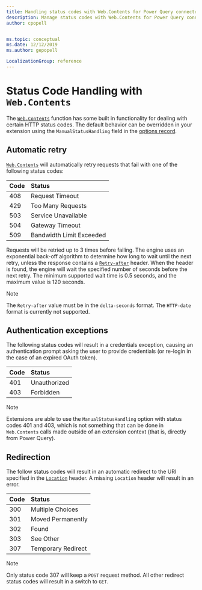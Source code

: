 ```yaml
---
title: Handling status codes with Web.Contents for Power Query connectors
description: Manage status codes with Web.Contents for Power Query connectors
author: cpopell


ms.topic: conceptual
ms.date: 12/12/2019
ms.author: gepopell

LocalizationGroup: reference
---
```


# Status Code Handling with `Web.Contents`

The [`Web.Contents`](/powerquery-m/web-contents) function has some built in functionality for dealing with certain HTTP status codes. The default behavior can be overridden in your extension using the `ManualStatusHandling` field in the [options record](/powerquery-m/web-contents#__toc360793395).

## Automatic retry

[`Web.Contents`](/powerquery-m/web-contents) will automatically retry requests that fail with one of the following status codes:

| Code | Status                     |
|:-----|:---------------------------|
| 408  | Request Timeout            |
| 429  | Too Many Requests          |
| 503  | Service Unavailable        |
| 504  | Gateway Timeout            |
| 509  | Bandwidth Limit Exceeded   |

Requests will be retried up to 3 times before failing. The engine uses an exponential back-off algorithm to determine how long to wait until the next retry, unless the response contains a [`Retry-after`](https://www.w3.org/Protocols/rfc2616/rfc2616-sec14.html#sec14.37) header. When the header is found, the engine will wait the specified number of seconds before the next retry. The minimum supported wait time is 0.5 seconds, and the maximum value is 120 seconds.

>[!Note]
> The `Retry-after` value must be in the `delta-seconds` format. The `HTTP-date` format is currently not supported. 

## Authentication exceptions

The following status codes will result in a credentials exception, causing an authentication prompt asking the user to provide credentials (or re-login in the case of an expired OAuth token).

| Code | Status         |
|:-----|:---------------|
| 401  | Unauthorized   |
| 403  | Forbidden      |

>[!Note]
> Extensions are able to use the `ManualStatusHandling` option with status codes 401 and 403, which is not something that can be done in `Web.Contents` calls made outside of an extension context (that is, directly from Power Query).

## Redirection

The follow status codes will result in an automatic redirect to the URI specified in the [`Location`](https://www.w3.org/Protocols/rfc2616/rfc2616-sec14.html#sec14.30) header. A missing `Location` header will result in an error.

| Code | Status             |
|:-----|:-------------------|
| 300  | Multiple Choices   |
| 301  | Moved Permanently  |
| 302  | Found              |
| 303  | See Other          |
| 307  | Temporary Redirect |

>[!Note]
> Only status code 307 will keep a `POST` request method. All other redirect status codes will result in a switch to `GET`.

